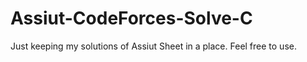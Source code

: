 # Assiut-CodeForces-Solve-C
Just keeping my solutions of Assiut Sheet in a place. Feel free to use.
